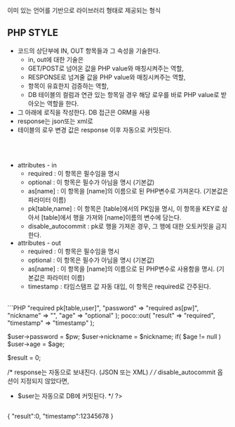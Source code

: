 이미 있는 언어를 기반으로 라이브러리 형태로 제공되는 형식<br>



PHP STYLE
----
* 코드의 상단부에 IN, OUT 항목들과 그 속성을 기술한다.<br>
  * in, out에 대한 기술은
  * GET/POST로 넘어온 값을 PHP value와 매칭시켜주는 역할,<br>
  * RESPONSE로 넘겨줄 값을 PHP value와 매칭시켜주는 역할, <br>
  * 항목이 유효한지 검증하는 역할,<br>
  * DB 테이블의 컬럼과 연관 있는 항목일 경우 해당 로우를 바로 PHP value로 받아오는 역할을 한다.<br>
* 그 아래에 로직을 작성한다. DB 접근은 ORM을 사용<br>
* response는 json또는 xml로
* 테이블의 로우 변경 값은 response 이후 자동으로 커밋된다.

<br><br>
* attributes - in
  * required : 이 항목은 필수임을 명시
  * optional : 이 항목은 필수가 아님을 명시 (기본값)
  * as[name] : 이 항목을 [name]의 이름으로 된 PHP변수로 가져온다. (기본값은 파라미터 이름)
  * pk[table,name]  : 이 항목은 [table]에서의 PK임을 명시, 이 항목을 KEY로 삼아서 [table]에서 행을 가져와 [name]이름의 변수에 담는다.
  * disable_autocommit : pk로 행을 가져온 경우, 그 행에 대한 오토커밋을 금지한다.
* attributes - out
  * required : 이 항목은 필수임을 명시
  * optional : 이 항목은 필수가 아님을 명시 (기본값)
  * as[name] : 이 항목을 [name]의 이름으로 된 PHP변수로 사용함을 명시. (기본값은 파라미터 이름)
  * timestamp : 타임스탬프 값 자동 대입, 이 항목은 required로 간주된다.
<br>
```PHP
<?php
/* in, out 파라미터를 여기에 기술한다. */
poco::in(
	"id" => "required pk[table,user]",
	"password" => "required as[pw]",
	"nickname" => "",
	"age" => "optional" );
poco::out(
	"result" => "required",
	"timestamp" => "timestamp" );

$user->password = $pw;
$user->nickname = $nickname;
if( $age != null )
	$user->age = $age;
	
$result = 0;
	
/* response는 자동으로 보내진다. (JSON 또는 XML) */
/* disable_autocommit 옵션이 지정되지 않았다면,
 * $user는 자동으로 DB에 커밋된다. */
?>
```
```
{
  "result":0,
  "timestamp":12345678
}
```
